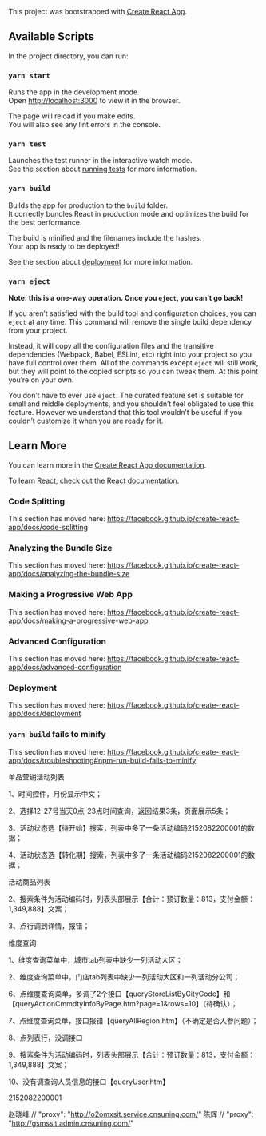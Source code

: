 This project was bootstrapped with [Create React App](https://github.com/facebook/create-react-app).

## Available Scripts

In the project directory, you can run:

### `yarn start`

Runs the app in the development mode.<br />
Open [http://localhost:3000](http://localhost:3000) to view it in the browser.

The page will reload if you make edits.<br />
You will also see any lint errors in the console.

### `yarn test`

Launches the test runner in the interactive watch mode.<br />
See the section about [running tests](https://facebook.github.io/create-react-app/docs/running-tests) for more information.

### `yarn build`

Builds the app for production to the `build` folder.<br />
It correctly bundles React in production mode and optimizes the build for the best performance.

The build is minified and the filenames include the hashes.<br />
Your app is ready to be deployed!

See the section about [deployment](https://facebook.github.io/create-react-app/docs/deployment) for more information.

### `yarn eject`

**Note: this is a one-way operation. Once you `eject`, you can’t go back!**

If you aren’t satisfied with the build tool and configuration choices, you can `eject` at any time. This command will remove the single build dependency from your project.

Instead, it will copy all the configuration files and the transitive dependencies (Webpack, Babel, ESLint, etc) right into your project so you have full control over them. All of the commands except `eject` will still work, but they will point to the copied scripts so you can tweak them. At this point you’re on your own.

You don’t have to ever use `eject`. The curated feature set is suitable for small and middle deployments, and you shouldn’t feel obligated to use this feature. However we understand that this tool wouldn’t be useful if you couldn’t customize it when you are ready for it.

## Learn More

You can learn more in the [Create React App documentation](https://facebook.github.io/create-react-app/docs/getting-started).

To learn React, check out the [React documentation](https://reactjs.org/).

### Code Splitting

This section has moved here: https://facebook.github.io/create-react-app/docs/code-splitting

### Analyzing the Bundle Size

This section has moved here: https://facebook.github.io/create-react-app/docs/analyzing-the-bundle-size

### Making a Progressive Web App

This section has moved here: https://facebook.github.io/create-react-app/docs/making-a-progressive-web-app

### Advanced Configuration

This section has moved here: https://facebook.github.io/create-react-app/docs/advanced-configuration

### Deployment

This section has moved here: https://facebook.github.io/create-react-app/docs/deployment

### `yarn build` fails to minify

This section has moved here: https://facebook.github.io/create-react-app/docs/troubleshooting#npm-run-build-fails-to-minify

单品营销活动列表

1、时间控件，月份显示中文；

2、选择12-27号当天0点-23点时间查询，返回结果3条，页面展示5条；

3、活动状态选【待开始】搜索，列表中多了一条活动编码2152082200001的数据；

4、活动状态选【转化期】搜索，列表中多了一条活动编码2152082200001的数据；

活动商品列表

2、搜索条件为活动编码时，列表头部展示【合计：预订数量：813，支付金额：1,349,888】文案；

3、点行调到详情，报错；

维度查询

1、维度查询菜单中，城市tab列表中缺少一列活动大区；

2、维度查询菜单中，门店tab列表中缺少一列活动大区和一列活动分公司；

6、点维度查询菜单，多调了2个接口【queryStoreListByCityCode】和【queryActionCmmdtyInfoByPage.htm?page=1&rows=10】（待确认）；

7、点维度查询菜单，接口报错【queryAllRegion.htm】（不确定是否入参问题）；

8、点列表行，没调接口

9、搜索条件为活动编码时，列表头部展示【合计：预订数量：813，支付金额：1,349,888】文案；

10、没有调查询人员信息的接口【queryUser.htm】

2152082200001

赵晓峰  // "proxy": "http://o2omxsit.service.cnsuning.com/"
陈辉    // "proxy": "http://gsmssit.admin.cnsuning.com/"